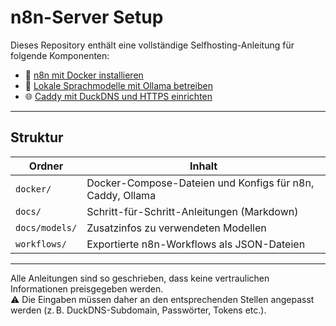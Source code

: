 # n8n-Server Setup

Dieses Repository enthält eine vollständige Selfhosting-Anleitung für folgende Komponenten:

- 🧩 [n8n mit Docker installieren](docs/setup-n8n-docker.md)  
- 🧠 [Lokale Sprachmodelle mit Ollama betreiben](docs/setup-ollama-local.md)  
- 🌐 [Caddy mit DuckDNS und HTTPS einrichten](docs/setup-caddy-https.md)

---

## Struktur

| Ordner         | Inhalt                                                              |
|----------------|---------------------------------------------------------------------|
| `docker/`       | Docker-Compose-Dateien und Konfigs für n8n, Caddy, Ollama          |
| `docs/`         | Schritt-für-Schritt-Anleitungen (Markdown)                         |
| `docs/models/`  | Zusatzinfos zu verwendeten Modellen                                |
| `workflows/`    | Exportierte n8n-Workflows als JSON-Dateien                         |

---

Alle Anleitungen sind so geschrieben, dass keine vertraulichen Informationen preisgegeben werden.  
⚠️ Die Eingaben müssen daher an den entsprechenden Stellen angepasst werden (z. B. DuckDNS-Subdomain, Passwörter, Tokens etc.).